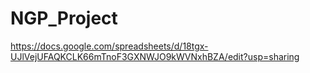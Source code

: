 # NGP_Project

https://docs.google.com/spreadsheets/d/18tgx-UJlVejUFAQKCLK66mTnoF3GXNWJO9kWVNxhBZA/edit?usp=sharing